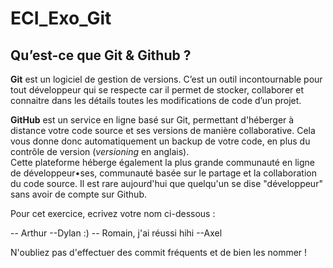 # ECI_Exo_Git
## Qu’est-ce que Git & Github ?
**Git** est un logiciel de gestion de versions. C’est un outil incontournable pour tout développeur qui se respecte car il permet de stocker, collaborer et connaitre dans les détails toutes les modifications de code d’un projet.

**GitHub** est un service en ligne basé sur Git, permettant d'héberger à distance votre code source et ses versions de manière collaborative. Cela vous donne donc automatiquement un backup de votre code, en plus du contrôle de version (*versioning* en anglais).  
Cette plateforme héberge également la plus grande communauté en ligne de développeur•ses, communauté basée sur le partage et la collaboration du code source.  Il est rare aujourd'hui que quelqu'un se dise "développeur" sans avoir de compte sur Github.

Pour cet exercice, ecrivez votre nom ci-dessous :

-- Arthur
--Dylan :)
-- Romain, j'ai réussi hihi
--Axel 



N'oubliez pas d'effectuer des commit fréquents et de bien les nommer !
